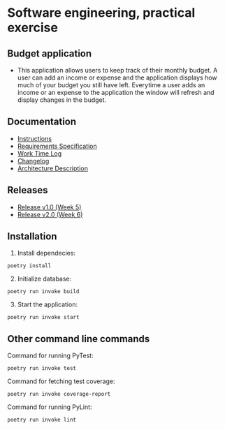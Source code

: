 # Software engineering, practical exercise

## Budget application
- This application allows users to keep track of their monthly budget. A user can add an income or expense and the application displays how much of your budget you still have left. Everytime a user adds an income or an expense to the application the window will refresh and display changes in the budget.

## Documentation

- [Instructions](https://github.com/niilolehtonen/ohte-harjoitustyo/blob/master/documents/instructions.md)
- [Requirements Specification](https://github.com/niilolehtonen/ohte-harjoitustyo/blob/master/documents/vaatimusmaarittely.md)
- [Work Time Log](https://github.com/niilolehtonen/ohte-harjoitustyo/blob/master/documents/tyoaikakirjanpito.md)
- [Changelog](https://github.com/niilolehtonen/ohte-harjoitustyo/blob/master/documents/changelog.md)
- [Architecture Description](https://github.com/niilolehtonen/ohte-harjoitustyo/blob/master/documents/architecture.md)

## Releases

- [Release v1.0 (Week 5)](https://github.com/niilolehtonen/ohte-harjoitustyo/releases/tag/Week5)
- [Release v2.0 (Week 6)](https://github.com/niilolehtonen/ohte-harjoitustyo/releases/tag/Week6)
## Installation

1. Install dependecies:

```
poetry install
```

2. Initialize database:

```
poetry run invoke build
```

3. Start the application:

```
poetry run invoke start
```

## Other command line commands

Command for running PyTest:

```
poetry run invoke test
```

Command for fetching test coverage:

```
poetry run invoke coverage-report
```

Command for running PyLint:
```
poetry run invoke lint
```
